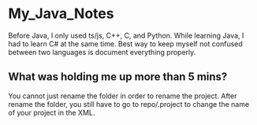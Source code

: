 # My_Java_Notes

Before Java, I only used ts/js, C++, C, and Python. While learning Java, I had to learn C# at the same time. Best way to keep myself not confused between two languages is document everything properly.




## What was holding me up more than 5 mins?

You cannot just rename the folder in order to rename the project. After rename the folder, you still have to go to repo/.project to change the name of your project in the XML. 
